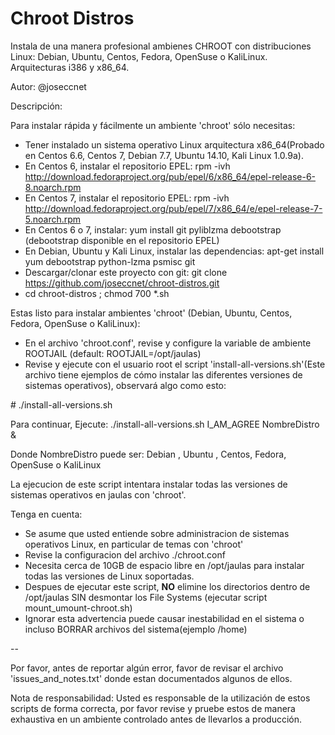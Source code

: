 Chroot Distros
==============

Instala de una manera profesional ambienes CHROOT con distribuciones Linux: Debian, Ubuntu, Centos, Fedora, OpenSuse o KaliLinux. Arquitecturas i386 y x86_64.

Autor: @joseccnet

Descripción:

 Para instalar rápida y fácilmente un ambiente 'chroot' sólo necesitas:

+ Tener instalado un sistema operativo Linux arquitectura x86_64(Probado en Centos 6.6, Centos 7, Debian 7.7, Ubuntu 14.10, Kali Linux 1.0.9a).
+ En Centos 6, instalar el repositorio EPEL: rpm -ivh http://download.fedoraproject.org/pub/epel/6/x86_64/epel-release-6-8.noarch.rpm
+ En Centos 7, instalar el repositorio EPEL: rpm -ivh http://download.fedoraproject.org/pub/epel/7/x86_64/e/epel-release-7-5.noarch.rpm
+ En Centos 6 o 7, instalar: yum install git pyliblzma debootstrap (debootstrap disponible en el repositorio EPEL)
+ En Debian, Ubuntu y Kali Linux, instalar las dependencias: apt-get install yum debootstrap python-lzma psmisc git
+ Descargar/clonar este proyecto con git: git clone https://github.com/joseccnet/chroot-distros.git
+ cd chroot-distros ; chmod 700 *.sh

Estas listo para instalar ambientes 'chroot' (Debian, Ubuntu, Centos, Fedora, OpenSuse o KaliLinux):

+ En el archivo 'chroot.conf', revise y configure la variable de ambiente ROOTJAIL (default: ROOTJAIL=/opt/jaulas)
+ Revise y ejecute con el usuario root el script 'install-all-versions.sh'(Este archivo tiene ejemplos de cómo instalar las diferentes versiones de sistemas operativos), observará algo como esto:

\# ./install-all-versions.sh

Para continuar, Ejecute:
   ./install-all-versions.sh I_AM_AGREE NombreDistro &

   Donde NombreDistro puede ser: Debian , Ubuntu , Centos, Fedora, OpenSuse o KaliLinux


La ejecucion de este script intentara instalar todas las versiones de sistemas operativos en jaulas con 'chroot'.

Tenga en cuenta:
 + Se asume que usted entiende sobre administracion de sistemas operativos Linux, en particular de temas con 'chroot'
 + Revise la configuracion del archivo ./chroot.conf
 + Necesita cerca de 10GB de espacio libre en /opt/jaulas para instalar todas las versiones de Linux soportadas.
 + Despues de ejecutar este script, **NO** elimine los directorios dentro de /opt/jaulas SIN desmontar los File Systems (ejecutar script mount_umount-chroot.sh)
 + Ignorar esta advertencia puede causar inestabilidad en el sistema o incluso BORRAR archivos del sistema(ejemplo /home)

--

Por favor, antes de reportar algún error, favor de revisar el archivo 'issues_and_notes.txt' donde estan documentados algunos de ellos.


Nota de responsabilidad: Usted es responsable de la utilización de estos scripts de forma correcta, por favor revise y pruebe estos de manera exhaustiva en un ambiente controlado antes de llevarlos a producción.
